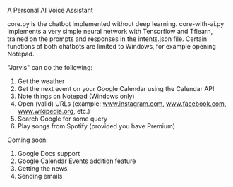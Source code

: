A Personal AI Voice Assistant

core.py is the chatbot implemented without deep learning. core-with-ai.py implements a very simple neural network with Tensorflow and Tflearn, trained on the prompts and responses in the intents.json file. Certain functions of both chatbots are limited to Windows, for example opening Notepad. 

"Jarvis" can do the following:

1. Get the weather
2. Get the next event on your Google Calendar using the Calendar API
3. Note things on Notepad (Windows only)
4. Open (valid) URLs (example: www.instagram.com, www.facebook.com, www.wikipedia.org, etc.)
5. Search Google for some query
6. Play songs from Spotify (provided you have Premium)

Coming soon:
1. Google Docs support
2. Google Calendar Events addition feature
3. Getting the news
4. Sending emails
